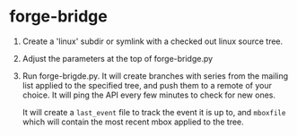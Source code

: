 forge-bridge
============

1) Create a 'linux' subdir or symlink with a checked out linux source tree.

2) Adjust the parameters at the top of forge-bridge.py

3) Run forge-brigde.py. It will create branches with series from the mailing list applied
   to the specified tree, and push them to a remote of your choice. It will ping the API
   every few minutes to check for new ones.
   
   It will create a `last_event` file to track the event it is up to, and `mboxfile` which 
   will contain the most recent mbox applied to the tree.

